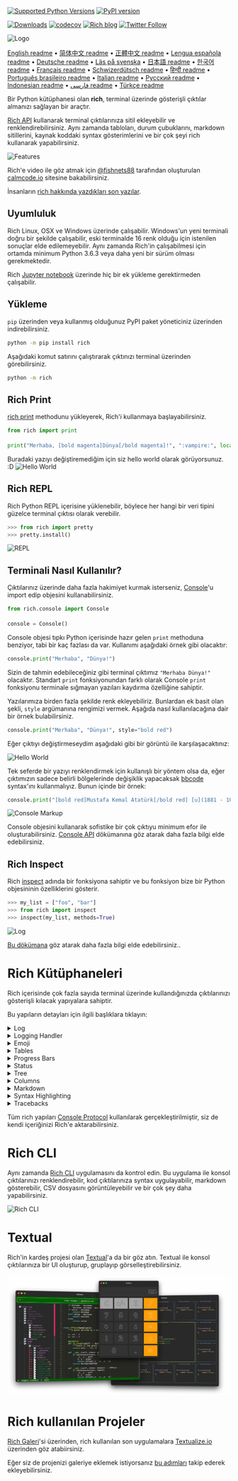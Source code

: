 [![Supported Python Versions](https://img.shields.io/pypi/pyversions/rich/10.11.0)](https://pypi.org/project/rich/) [![PyPI version](https://badge.fury.io/py/rich.svg)](https://badge.fury.io/py/rich)

[![Downloads](https://pepy.tech/badge/rich/month)](https://pepy.tech/project/rich)
[![codecov](https://img.shields.io/codecov/c/github/Textualize/rich?label=codecov&logo=codecov)](https://codecov.io/gh/Textualize/rich)
[![Rich blog](https://img.shields.io/badge/blog-rich%20news-yellowgreen)](https://www.willmcgugan.com/tag/rich/)
[![Twitter Follow](https://img.shields.io/twitter/follow/willmcgugan.svg?style=social)](https://twitter.com/willmcgugan)

![Logo](https://github.com/willmcgugan/rich/raw/master/imgs/logo.svg)

[English readme](https://github.com/willmcgugan/rich/blob/master/README.md)
 • [简体中文 readme](https://github.com/willmcgugan/rich/blob/master/README.cn.md)
 • [正體中文 readme](https://github.com/willmcgugan/rich/blob/master/README.zh-tw.md)
 • [Lengua española readme](https://github.com/willmcgugan/rich/blob/master/README.es.md)
 • [Deutsche readme](https://github.com/willmcgugan/rich/blob/master/README.de.md)
 • [Läs på svenska](https://github.com/willmcgugan/rich/blob/master/README.sv.md)
 • [日本語 readme](https://github.com/willmcgugan/rich/blob/master/README.ja.md)
 • [한국어 readme](https://github.com/willmcgugan/rich/blob/master/README.kr.md)
 • [Français readme](https://github.com/willmcgugan/rich/blob/master/README.fr.md)
 • [Schwizerdütsch readme](https://github.com/willmcgugan/rich/blob/master/README.de-ch.md)
 • [हिन्दी readme](https://github.com/willmcgugan/rich/blob/master/README.hi.md)
 • [Português brasileiro readme](https://github.com/willmcgugan/rich/blob/master/README.pt-br.md)
 • [Italian readme](https://github.com/willmcgugan/rich/blob/master/README.it.md)
 • [Русский readme](https://github.com/willmcgugan/rich/blob/master/README.ru.md)
 • [Indonesian readme](https://github.com/willmcgugan/rich/blob/master/README.id.md)
 • [فارسی readme](https://github.com/willmcgugan/rich/blob/master/README.fa.md)
 • [Türkçe readme](https://github.com/willmcgugan/rich/blob/master/README.tr.md)


Bir Python kütüphanesi olan __rich__, terminal üzerinde gösterişli çıktılar almanızı sağlayan bir araçtır.

[Rich API](https://rich.readthedocs.io/en/latest/) kullanarak terminal çıktılarınıza sitil ekleyebilir ve renklendirebilirsiniz. Aynı zamanda tabloları, durum çubuklarını, markdown sitillerini, kaynak koddaki syntax gösterimlerini ve bir çok şeyi rich kullanarak yapabilirsiniz.

![Features](https://github.com/willmcgugan/rich/raw/master/imgs/features.png)

Rich'e video ile göz atmak için [@fishnets88](https://twitter.com/fishnets88) tarafından oluşturulan [calmcode.io](https://calmcode.io/rich/introduction.html) sitesine bakabilirsiniz.

İnsanların [rich hakkında yazdıkları son yazılar](https://www.willmcgugan.com/blog/pages/post/rich-tweets).

## Uyumluluk

Rich Linux, OSX ve Windows üzerinde çalışabilir. Windows'un yeni terminali doğru bir şekilde çalışabilir, eski terminalde 16 renk olduğu için istenilen sonuçlar elde edilemeyebilir. Aynı zamanda Rich'in çalışabilmesi için ortamda minimum Python 3.6.3 veya daha yeni bir sürüm olması gerekmektedir.

Rich [Jupyter notebook](https://jupyter.org/) üzerinde hiç bir ek yükleme gerektirmeden çalışabilir.

## Yükleme

`pip` üzerinden veya kullanmış olduğunuz PyPI paket yöneticiniz üzerinden indirebilirsiniz.

```sh
python -m pip install rich
```

Aşağıdaki komut satırını çalıştırarak çıktınızı terminal üzerinden görebilirsiniz.


```sh
python -m rich
```

## Rich Print

[rich print](https://rich.readthedocs.io/en/latest/introduction.html#quick-start) methodunu yükleyerek, Rich'i kullanmaya başlayabilirsiniz.

```python
from rich import print

print("Merhaba, [bold magenta]Dünya[/bold magenta]!", ":vampire:", locals())
```

Buradaki yazıyı değiştiremediğim için siz hello world olarak görüyorsunuz. :D
![Hello World](https://github.com/willmcgugan/rich/raw/master/imgs/print.png)

## Rich REPL

Rich Python REPL içerisine yüklenebilir, böylece her hangi bir veri tipini güzelce terminal çıktısı olarak verebilir.

```python
>>> from rich import pretty
>>> pretty.install()
```

![REPL](https://github.com/willmcgugan/rich/raw/master/imgs/repl.png)

## Terminali Nasıl Kullanılır?

Çıktılarınız üzerinde daha fazla hakimiyet kurmak isterseniz, [Console](https://rich.readthedocs.io/en/latest/reference/console.html#rich.console.Console)'u import edip objesini kullanabilirsiniz.

```python
from rich.console import Console

console = Console()
```

Console objesi tıpkı Python içerisinde hazır gelen `print` methoduna benziyor, tabi bir kaç fazlası da var.
Kullanımı aşağıdaki örnek gibi olacaktır:

```python
console.print("Merhaba", "Dünya!")
```

Sizin de tahmin edebileceğiniz gibi terminal çıktımız `"Merhaba Dünya!"` olacaktır. Standart `print` fonksiyonundan farklı olarak Console `print` fonksiyonu terminale sığmayan yazıları kaydırma özelliğine sahiptir.

Yazılarımıza birden fazla şekilde renk ekleyebiliriz. Bunlardan ek basit olan şekli, `style` argümanına rengimizi vermek. Aşağıda nasıl kullanılacağına dair bir örnek bulabilirsiniz.

```python
console.print("Merhaba", "Dünya!", style="bold red")
```

Eğer çıktıyı değiştirmeseydim aşağıdaki gibi bir görüntü ile karşılaşacaktınız:

![Hello World](https://github.com/willmcgugan/rich/raw/master/imgs/hello_world.png)

Tek seferde bir yazıyı renklendirmek için kullanışlı bir yöntem olsa da, eğer çıktımızın sadece belirli bölgelerinde değişiklik yapacaksak [bbcode](https://en.wikipedia.org/wiki/BBCode) syntax'ını kullanmalıyız. Bunun içinde bir örnek:

```python
console.print("[bold red]Mustafa Kemal Atatürk[/bold red] [u](1881 - 10 Kasım 1938)[/u], [i]Türk asker ve devlet adamıdır[/i]. [bold cyan]Türk Kurtuluş Savaşı'nın başkomutanı ve Türkiye Cumhuriyeti'nin kurucusudur[/bold cyan].")
```

![Console Markup](https://github.com/willmcgugan/rich/raw/master/imgs/where_there_is_a_will.png)

Console objesini kullanarak sofistike bir çok çıktıyu minimum efor ile oluşturabilirsiniz. [Console API](https://rich.readthedocs.io/en/latest/console.html) dökümanına göz atarak daha fazla bilgi elde edebilirsiniz.

## Rich Inspect

Rich [inspect](https://rich.readthedocs.io/en/latest/reference/init.html?highlight=inspect#rich.inspect) adında bir fonksiyona sahiptir ve bu fonksiyon bize bir Python objesininin özelliklerini gösterir.

```python
>>> my_list = ["foo", "bar"]
>>> from rich import inspect
>>> inspect(my_list, methods=True)
```

![Log](https://github.com/willmcgugan/rich/raw/master/imgs/inspect.png)

[Bu dökümana](https://rich.readthedocs.io/en/latest/reference/init.html#rich.inspect) göz atarak daha fazla bilgi elde edebilirsiniz..

# Rich Kütüphaneleri

Rich içerisinde çok fazla sayıda terminal üzerinde kullandığınızda çıktılarınızı gösterişli kılacak yapıyalara sahiptir.

Bu yapıların detayları için ilgili başlıklara tıklayın:

<details>
<summary>Log</summary>

Console objesi içerisinde `log()` methodunu barındırır, bu tıpkı `print()` methodu gibi davranır fakat buna ek olarak bastırıldığı zamanı da ekrana yansıtır. Bu duruma ek olarak Rich Syntax Highlighting de gerçekleştirir.
Aşağıda örnek kod parçasını:

```python
from rich.console import Console
console = Console()

test_data = [
    {"jsonrpc": "2.0", "method": "sum", "params": [None, 1, 2, 4, False, True], "id": "1",},
    {"jsonrpc": "2.0", "method": "notify_hello", "params": [7]},
    {"jsonrpc": "2.0", "method": "subtract", "params": [42, 23], "id": "2"},
]

def test_log():
    enabled = False
    context = {
        "foo": "bar",
    }
    movies = ["Deadpool", "Rise of the Skywalker"]
    console.log("Hello from", console, "!")
    console.log(test_data, log_locals=True)


test_log()
```

Ve bu kod parçasının çıktısı:

![Log](https://github.com/willmcgugan/rich/raw/master/imgs/log.png)

`log_locals` argümanı, local olarak bulunan değişkenleri tablo olarak ekrana bastırır.

</details>
<details>
<summary>Logging Handler</summary>

Python'un logging modülünü de [Handler sınıfı](https://rich.readthedocs.io/en/latest/logging.html) ile formatlayıp renklendirebiliriz.

![Logging](https://github.com/willmcgugan/rich/raw/master/imgs/logging.png)

</details>

<details>
<summary>Emoji</summary>

Emojileri de kullanabilirsiniz, kullanımı markdown emojileri ile aynı.

```python
>>> console.print(":smiley: :vampire: :pile_of_poo: :thumbs_up: :raccoon:")
😃 🧛 💩 👍 🦝
```

Bu özelliği doğru yerlerde kullanmakta fayda var tabi.

</details>

<details>
<summary>Tables</summary>

Rich kullanıcılarına esnek bir [tablo](https://rich.readthedocs.io/en/latest/tables.html) imkanı sunar, birden fazla şekilde formatlayıp, stillendirip kullanabilirsiniz.

![table movie](https://github.com/willmcgugan/rich/raw/master/imgs/table_movie.gif)

Yukarıdaki tablo örneği [table_movie.py](https://github.com/willmcgugan/rich/blob/master/examples/table_movie.py) örnek kodu ile oluşturulmuştur.

Basit bir tablo örneği:

```python
from rich.console import Console
from rich.table import Table

console = Console()

table = Table(show_header=True, header_style="bold magenta")
table.add_column("Date", style="dim", width=12)
table.add_column("Title")
table.add_column("Production Budget", justify="right")
table.add_column("Box Office", justify="right")
table.add_row(
    "Dec 20, 2019", "Star Wars: The Rise of Skywalker", "$275,000,000", "$375,126,118"
)
table.add_row(
    "May 25, 2018",
    "[red]Solo[/red]: A Star Wars Story",
    "$275,000,000",
    "$393,151,347",
)
table.add_row(
    "Dec 15, 2017",
    "Star Wars Ep. VIII: The Last Jedi",
    "$262,000,000",
    "[bold]$1,332,539,889[/bold]",
)

console.print(table)
```

Kodun çıktısı aşağıdaki gibi olmaktadır:

![table](https://github.com/willmcgugan/rich/raw/master/imgs/table.png)

Note that console markup is rendered in the same way as `print()` and `log()`. In fact, anything that is renderable by Rich may be included in the headers / rows (even other tables).

`Table` sınıfı kendini terminal ekranına göre ayarlayabilir, genişletip, küçültebilir. Burada bunun ile alakalı bir örnek görüyorsunuz.

![table2](https://github.com/willmcgugan/rich/raw/master/imgs/table2.png)

</details>

<details>
<summary>Progress Bars</summary>

Uzun işlerinizi göstermek için Rich size birden fazla [progress](https://rich.readthedocs.io/en/latest/progress.html) bar sunuyor.

Basit bir kullanımı için, her hangi bir adımınızı `track` fonksiyonu ile kapsayıp döngüye alın.

```python
from rich.progress import track

for step in track(range(100)):
    do_step(step)
```

Aşağıdaki görsellerde de görüleceği üzere birden fazla kez progress bar kullanabilirsiniz, ve dökümandan da anlışılacağı üzere bu hiç de zor bir iş değil.

![progress](https://github.com/willmcgugan/rich/raw/master/imgs/progress.gif)

Kolonlar kullanıcı tarafından ayarlanabilir, indirme hızını, dosya boyutunui yüzdesel olarak gösterimi gibi bir çok şekilde gösterim sağlayabilir.

![progress](https://github.com/willmcgugan/rich/raw/master/imgs/downloader.gif)

Eğer size de denemek siterseniz [examples/downloader.py](https://github.com/willmcgugan/rich/blob/master/examples/downloader.py) koduna bakarak ve çalıştırarak indirme yapabilirsiniz.

</details>

<details>
<summary>Status</summary>

Eğer hesaplamanız gereken uzun işler varsa ve bunu progress bar ile gösteremiyorsanız yardımınıza [status](https://rich.readthedocs.io/en/latest/reference/console.html#rich.console.Console.status) methodu yetişecektir.

```python
from time import sleep
from rich.console import Console

console = Console()
tasks = [f"task {n}" for n in range(1, 11)]

with console.status("[bold green]Working on tasks...") as status:
    while tasks:
        task = tasks.pop(0)
        sleep(1)
        console.log(f"{task} complete")
```

Yukarıdaki kod parçacığı aşağıdaki gibi bir çıktı üretecektir.

![status](https://github.com/willmcgugan/rich/raw/master/imgs/status.gif)

Spin animasyonu [cli-spinners](https://www.npmjs.com/package/cli-spinners) kütüphanesinden alınmıştır. `spinner` parametresi ile seçeceğiniz spin şekilini kullanabilirsiniz. 

```
python -m rich.spinner
```

Çıktısı aşağıdaki gibi bir sonuç üretecektir:

![spinners](https://github.com/willmcgugan/rich/raw/master/imgs/spinners.gif)

</details>

<details>
<summary>Tree</summary>

Rich bir [tree](https://rich.readthedocs.io/en/latest/tree.html) yapısını yardımcı çizgiler ile bastırabilir. Bu yapı bir dosya yapısını göstermek için veya hiyerarşik veri yapılarını göstermek için kullanılabilir.

Label yapısı ise basit bir text veya Rich üzerinde bastırılabilen her hangi bir yapı olabilir.

```
python -m rich.tree
```

Kodun çıkartacağı görüntü şu olacaktır:

![markdown](https://github.com/willmcgugan/rich/raw/master/imgs/tree.png)

[tree.py](https://github.com/willmcgugan/rich/blob/master/examples/tree.py) örnek dosyası ile linux'de bulunan `tree` kodunu rich üzerinden simüle edebilirsiniz.

</details>

<details>
<summary>Columns</summary>

Rich içerikleri [kolon](https://rich.readthedocs.io/en/latest/columns.html) olarak eşit veya optimal aralıklarla gösterebilir.

Burada basit bir `ls` klonunu görüyorsunz.

```python
import os
import sys

from rich import print
from rich.columns import Columns

directory = os.listdir(sys.argv[1])
print(Columns(directory))
```

Yukarıdaki yapıya [columns example](https://github.com/willmcgugan/rich/blob/master/examples/columns.py) bağlantısı üzerinden ulaşabilirsiniz.

![columns](https://github.com/willmcgugan/rich/raw/master/imgs/columns.png)

</details>

<details>
<summary>Markdown</summary>

Rich [markdown](https://rich.readthedocs.io/en/latest/markdown.html) stillerini ve çevirme işlemlerini de ekranda gösterebilir.

Sadece yapılması gereken `Markdown` sınıfını import edip, içeriğini doldurup ekrana bastırmak.

```python
from rich.console import Console
from rich.markdown import Markdown

console = Console()
with open("README.md") as readme:
    markdown = Markdown(readme.read())
console.print(markdown)
```

Aşağıdaki gibi bir çıktıya ulaşacağız.

![markdown](https://github.com/willmcgugan/rich/raw/master/imgs/markdown.png)

</details>

<details>
<summary>Syntax Highlighting</summary>

Rich içerisinde [syntax highlighting](https://rich.readthedocs.io/en/latest/syntax.html) için [pygments](https://pygments.org/) kütüphanesini kullanıyor. Tıpkı markdown'da olduğu gibi, bir tane `Syntax` objesi oluşturup bu objeyi terminale bastırıyoruz.
Örnek:

```python
from rich.console import Console
from rich.syntax import Syntax

my_code = '''
def iter_first_last(values: Iterable[T]) -> Iterable[Tuple[bool, bool, T]]:
    """Iterate and generate a tuple with a flag for first and last value."""
    iter_values = iter(values)
    try:
        previous_value = next(iter_values)
    except StopIteration:
        return
    first = True
    for value in iter_values:
        yield first, False, previous_value
        first = False
        previous_value = value
    yield first, True, previous_value
'''
syntax = Syntax(my_code, "python", theme="monokai", line_numbers=True)
console = Console()
console.print(syntax)
```

Yukarıdaki kod parçası aşağıdaki gibi bir çıktı üretecektir.

![syntax](https://github.com/willmcgugan/rich/raw/master/imgs/syntax.png)

</details>

<details>
<summary>Tracebacks</summary>

Rich sahip oldukları ile güzel [tracebakcs](https://rich.readthedocs.io/en/latest/traceback.html)'ler yaratabilir. Böylece daha okunabilir ve daha kolay anlaşılabilen bir yapıya sahip olursunuz.

Burada OSX üzerinde (tıpkı Linux gibi) bir tracebacks çıktısı görüyorsunuz.

![traceback](https://github.com/willmcgugan/rich/raw/master/imgs/traceback.png)

</details>

Tüm rich yapıları [Console Protocol](https://rich.readthedocs.io/en/latest/protocol.html) kullanılarak gerçekleştirilmiştir, siz de kendi içeriğinizi Rich'e aktarabilirsiniz.

# Rich CLI

Aynı zamanda [Rich CLI](https://github.com/textualize/rich-cli) uygulamasını da kontrol edin. Bu uygulama ile konsol çıktılarınızı renklendirebilir, kod çıktılarınıza syntax uygulayabilir, markdown gösterebilir, CSV dosyasını görüntüleyebilir ve bir çok şey daha yapabilirsiniz.


![Rich CLI](https://raw.githubusercontent.com/Textualize/rich-cli/main/imgs/rich-cli-splash.jpg)

# Textual

Rich'in kardeş projesi olan [Textual](https://github.com/Textualize/textual)'a da bir göz atın. Textual ile konsol çıktılarınıza bir UI oluşturup, gruplayıp görselleştirebilirsiniz.

![Textual screenshot](https://raw.githubusercontent.com/Textualize/textual/main/imgs/textual.png)

# Rich kullanılan Projeler

[Rich Galeri](https://www.textualize.io/rich/gallery)'si üzerinden, rich kullanılan son uygulamalara [Textualize.io](https://www.textualize.io) üzerinden göz atabiirsiniz.

Eğer siz de projenizi galeriye eklemek istiyorsanız [bu adımları](https://www.textualize.io/gallery-instructions) takip ederek ekleyebilirsiniz.

<!-- This is a test, no need to translate -->

